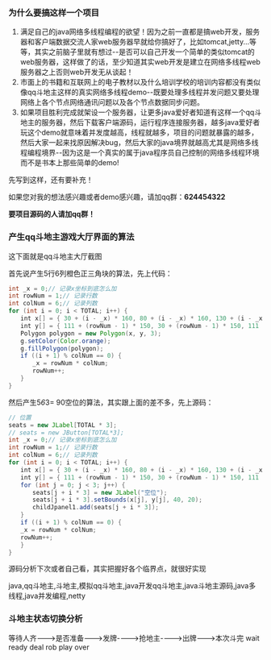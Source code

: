 ### 为什么要搞这样一个项目 ###

1. 满足自己的java网络多线程编程的欲望！因为之前一直都是搞web开发，服务器和客户端数据交流人家web服务器早就给你搞好了，比如tomcat,jetty...等等，其实之前脑子里就有想过--是否可以自己开发一个简单的类似tomcat的web服务器，这样做了的话，至少知道其实web开发是建立在网络多线程web服务器之上否则web开发无从谈起！
2. 市面上的书籍和互联网上的电子教材以及什么培训学校的培训内容都没有类似像qq斗地主这样的真实网络多线程demo--既要处理多线程并发问题又要处理网络上各个节点网络通讯问题以及各个节点数据同步问题。
3. 如果项目胜利完成就架设一个服务器，让更多java爱好者知道有这样一个qq斗地主的服务器，然后下载客户端源码，运行程序连接服务器，越多java爱好者玩这个demo就意味着并发度越高，线程就越多，项目的问题就暴露的越多，然后大家一起来找原因解决bug，然后大家的java境界就越高尤其是网络多线程编程境界--因为这是一个真实的属于java程序员自己控制的网络多线程环境而不是书本上那些简单的demo!

先写到这样，还有要补充！

如果您对我的想法感兴趣或者demo感兴趣，请加qq群：**624454322**

**要项目源码的人请加qq群！**

### 产生qq斗地主游戏大厅界面的算法 ###

这下面就是qq斗地主大厅截图

首先说产生5行6列橙色正三角块的算法，先上代码：

```java
int _x = 0;// 记录x坐标到底怎么加
int rowNum = 1;// 记录行数
int colNum = 6;// 记录列数
for (int i = 0; i < TOTAL; i++) {
　　int x[] = { 30 + (i - _x) * 160, 80 + (i - _x) * 160, 130 + (i - _x) * 160 };
　　int y[] = { 111 + (rowNum - 1) * 150, 30 + (rowNum - 1) * 150, 111 + (rowNum - 1) * 150 };
　　Polygon polygon = new Polygon(x, y, 3);
　　g.setColor(Color.orange);
　　g.fillPolygon(polygon);
　　if ((i + 1) % colNum == 0) {
　　　　_x = rowNum * colNum;
　　　　rowNum++;
　　}
}
```


然后产生5*6*3= 90空位的算法，其实跟上面的差不多，先上源码：

```java
// 位置
seats = new JLabel[TOTAL * 3];
// seats = new JButton[TOTAL*3];
int _x = 0;// 记录x坐标到底怎么加
int rowNum = 1;// 记录行数
int colNum = 6;// 记录列数
for (int i = 0; i < TOTAL; i++) {
　　int x[] = { 30 + (i - _x) * 160, 80 + (i - _x) * 160, 130 + (i - _x) * 160 };
　　int y[] = { 111 + (rowNum - 1) * 150, 30 + (rowNum - 1) * 150, 111 + (rowNum - 1) * 150 };
　　for (int j = 0; j < 3; j++) {
　　　　seats[j + i * 3] = new JLabel("空位");
　　　　seats[j + i * 3].setBounds(x[j], y[j], 40, 20);
　　　　childJpanel1.add(seats[j + i * 3]);
　　}
　　if ((i + 1) % colNum == 0) {
　　_x = rowNum * colNum;
　　rowNum++;
　　}
}
```

源码分析下次或者自己看，其实把握好各个临界点，就很好实现

java,qq斗地主,斗地主,模拟qq斗地主,java开发qq斗地主,java斗地主源码,java多线程,java并发编程,netty

### 斗地主状态切换分析 ###
等待人齐--->是否准备--->发牌---->抢地主---->出牌--->本次斗完
wait	ready	  deal	  rob	   play	  over